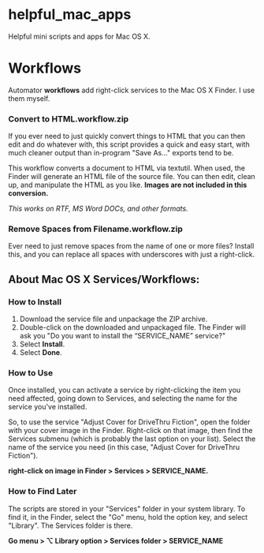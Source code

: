 helpful_mac_apps
======================
Helpful mini scripts and apps for Mac OS X.

# Workflows

Automator **workflows** add right-click services to the Mac OS X Finder. I use them myself.

### Convert to HTML.workflow.zip

If you ever need to just quickly convert things to HTML that you can then edit and do whatever with, this script provides a quick and easy start, with much cleaner output than in-program "Save As…" exports tend to be.

This workflow converts a document to HTML via textutil. When used, the Finder will generate an HTML file of the source file. You can then edit, clean up, and manipulate the HTML as you like. **Images are not included in this conversion.**

*This works on RTF, MS Word DOCs, and other formats.*

### Remove Spaces from Filename.workflow.zip

Ever need to just remove spaces from the name of one or more files? Install this, and you can replace all spaces with underscores with just a right-click.

## About Mac OS X Services/Workflows:
### How to Install
1. Download the service file and unpackage the ZIP archive.
2. Double-click on the downloaded and unpackaged file. The Finder will ask you "Do you want to install the “SERVICE_NAME” service?"
3. Select **Install**.
4. Select **Done**.

### How to Use
   Once installed, you can activate a service by right-clicking the item you need affected, going down to Services, and selecting the name for the service you've installed.

   So, to use the service "Adjust Cover for DriveThru Fiction", open the folder with your cover image in the Finder. Right-click on that image, then find the Services submenu (which is probably the last option on your list). Select the name of the service you need (in this case, "Adjust Cover for DriveThru Fiction").

   **right-click on image in Finder > Services > SERVICE_NAME.**

### How to Find Later
   The scripts are stored in your "Services" folder in your system library. To find it, in the Finder, select the "Go" menu, hold the option key, and select "Library". The Services folder is there.

   **Go menu > ⌥ Library option > Services folder > SERVICE_NAME**
